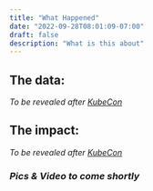 ```yaml
---
title: "What Happened"
date: "2022-09-28T08:01:09-07:00"
draft: false
description: "What is this about"
---
```

## The data:
*To be revealed after [KubeCon](https://events.linuxfoundation.org/kubecon-cloudnativecon-north-america/)*

## The impact:
*To be revealed after [KubeCon](https://events.linuxfoundation.org/kubecon-cloudnativecon-north-america/)*

### *Pics & Video to come shortly*